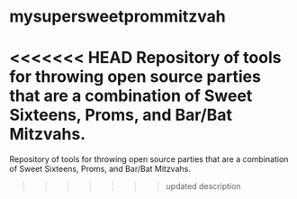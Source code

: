 mysupersweetprommitzvah
=======================

<<<<<<< HEAD
Repository of tools for throwing open source parties that are a combination of Sweet Sixteens, Proms, and Bar/Bat Mitzvahs. 
=======
Repository of tools for throwing open source parties that are a combination of Sweet Sixteens, Proms, and Bar/Bat Mitzvahs. 
>>>>>>> updated description
